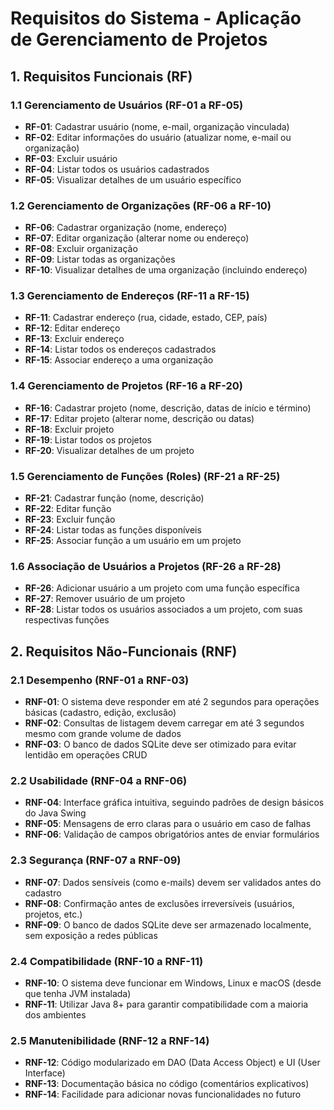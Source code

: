 # Requisitos do Sistema - Aplicação de Gerenciamento de Projetos

## 1. Requisitos Funcionais (RF)

### 1.1 Gerenciamento de Usuários (RF-01 a RF-05)
- **RF-01**: Cadastrar usuário (nome, e-mail, organização vinculada)
- **RF-02**: Editar informações do usuário (atualizar nome, e-mail ou organização)
- **RF-03**: Excluir usuário
- **RF-04**: Listar todos os usuários cadastrados
- **RF-05**: Visualizar detalhes de um usuário específico

### 1.2 Gerenciamento de Organizações (RF-06 a RF-10)
- **RF-06**: Cadastrar organização (nome, endereço)
- **RF-07**: Editar organização (alterar nome ou endereço)
- **RF-08**: Excluir organização
- **RF-09**: Listar todas as organizações
- **RF-10**: Visualizar detalhes de uma organização (incluindo endereço)

### 1.3 Gerenciamento de Endereços (RF-11 a RF-15)
- **RF-11**: Cadastrar endereço (rua, cidade, estado, CEP, país)
- **RF-12**: Editar endereço
- **RF-13**: Excluir endereço
- **RF-14**: Listar todos os endereços cadastrados
- **RF-15**: Associar endereço a uma organização

### 1.4 Gerenciamento de Projetos (RF-16 a RF-20)
- **RF-16**: Cadastrar projeto (nome, descrição, datas de início e término)
- **RF-17**: Editar projeto (alterar nome, descrição ou datas)
- **RF-18**: Excluir projeto
- **RF-19**: Listar todos os projetos
- **RF-20**: Visualizar detalhes de um projeto

### 1.5 Gerenciamento de Funções (Roles) (RF-21 a RF-25)
- **RF-21**: Cadastrar função (nome, descrição)
- **RF-22**: Editar função
- **RF-23**: Excluir função
- **RF-24**: Listar todas as funções disponíveis
- **RF-25**: Associar função a um usuário em um projeto

### 1.6 Associação de Usuários a Projetos (RF-26 a RF-28)
- **RF-26**: Adicionar usuário a um projeto com uma função específica
- **RF-27**: Remover usuário de um projeto
- **RF-28**: Listar todos os usuários associados a um projeto, com suas respectivas funções

## 2. Requisitos Não-Funcionais (RNF)

### 2.1 Desempenho (RNF-01 a RNF-03)
- **RNF-01**: O sistema deve responder em até 2 segundos para operações básicas (cadastro, edição, exclusão)
- **RNF-02**: Consultas de listagem devem carregar em até 3 segundos mesmo com grande volume de dados
- **RNF-03**: O banco de dados SQLite deve ser otimizado para evitar lentidão em operações CRUD

### 2.2 Usabilidade (RNF-04 a RNF-06)
- **RNF-04**: Interface gráfica intuitiva, seguindo padrões de design básicos do Java Swing
- **RNF-05**: Mensagens de erro claras para o usuário em caso de falhas
- **RNF-06**: Validação de campos obrigatórios antes de enviar formulários

### 2.3 Segurança (RNF-07 a RNF-09)
- **RNF-07**: Dados sensíveis (como e-mails) devem ser validados antes do cadastro
- **RNF-08**: Confirmação antes de exclusões irreversíveis (usuários, projetos, etc.)
- **RNF-09**: O banco de dados SQLite deve ser armazenado localmente, sem exposição a redes públicas

### 2.4 Compatibilidade (RNF-10 a RNF-11)
- **RNF-10**: O sistema deve funcionar em Windows, Linux e macOS (desde que tenha JVM instalada)
- **RNF-11**: Utilizar Java 8+ para garantir compatibilidade com a maioria dos ambientes

### 2.5 Manutenibilidade (RNF-12 a RNF-14)
- **RNF-12**: Código modularizado em DAO (Data Access Object) e UI (User Interface)
- **RNF-13**: Documentação básica no código (comentários explicativos)
- **RNF-14**: Facilidade para adicionar novas funcionalidades no futuro

